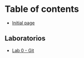 # Table of contents

* [Initial page](README.md)

## Laboratorios <a id="labs"></a>

* [Lab 0 - Git](labs/lab-0-git.md)

